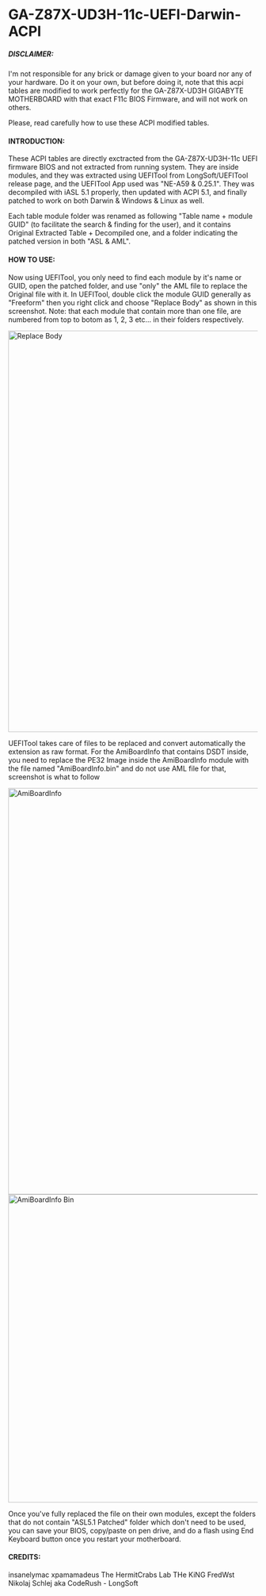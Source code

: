 # GA-Z87X-UD3H-11c-UEFI-Darwin-ACPI




##### DISCLAIMER: 

I'm not responsible for any brick or damage given to your board nor any of your hardware. Do it on your own, but before doing it, note that this acpi tables are modified to work perfectly for the GA-Z87X-UD3H GIGABYTE MOTHERBOARD with that exact F11c BIOS Firmware, and will not work on others.

Please, read carefully how to use these ACPI modified tables. 




#### INTRODUCTION:

These ACPI tables are directly exctracted from the GA-Z87X-UD3H-11c UEFI firmware BIOS and not extracted from running system. They are inside modules, and they was extracted using UEFITool from LongSoft/UEFITool release page, and the UEFITool App used was "NE-A59 & 0.25.1". They was decompiled with iASL 5.1 properly, then updated with ACPI 5.1, and finally patched to work on both Darwin &amp; Windows &amp; Linux as well.

Each table module folder was renamed as following "Table name + module GUID" (to facilitate the search & finding for the user), and it contains Original Extracted Table + Decompiled one, and a folder indicating the patched version in both "ASL & AML".




#### HOW TO USE:

Now using UEFITool, you only need to find each module by it's name or GUID, open the patched folder, and use "only" the AML file to replace the Original file with it. In UEFITool, double click the module GUID generally as "Freeform" then you right click and choose "Replace Body" as shown in this screenshot. 
Note: that each module that contain more than one file, are numbered from top to botom as 1, 2, 3 etc... in their folders respectively.


<img width="810" alt="Replace Body" src="https://user-images.githubusercontent.com/6939542/146685781-7c617271-5d45-4c00-ad0c-8ea55054dbd3.png">

UEFITool takes care of files to be replaced and convert automatically the extension as raw format. For the AmiBoardInfo that contains DSDT inside, you need to replace the PE32 Image inside the AmiBoardInfo module with the file named "AmiBoardInfo.bin" and do not use AML file for that, screenshot is what to follow

<img width="820" alt="AmiBoardInfo" src="https://user-images.githubusercontent.com/6939542/146685995-17e81882-1094-44dc-ac39-817d0685d36e.png">

<img width="622" alt="AmiBoardInfo Bin" src="https://user-images.githubusercontent.com/6939542/146686043-f663e07a-3090-46bc-907b-9ac87bf024fe.png">

Once you've fully replaced the file on their own modules, except the folders that do not contain "ASL5.1 Patched" folder which don't need to be used, you can save your BIOS, copy/paste on pen drive, and do a flash using End Keyboard button once you restart your motherboard.




#### CREDITS:

insanelymac
xpamamadeus
The HermitCrabs Lab
THe KiNG
FredWst
Nikolaj Schlej aka CodeRush - LongSoft
